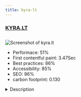 ```yaml
---
title: kyra-lt
---
```


<div style="height: 3rem">
  <a href="https://kyra.lt"><h3>KYRA.LT</h3></a>
</div>
<img loading="lazy" src="/images/thumbs/kyra.lt.jpg" alt="Screenshot of kyra.lt" />
<ul>
  <li>Performace: 51%</li>
  <li>
    First contentful paint:
    3.47Sec
  </li>
  <li>Best practices: 86%</li>
  <li>Accessibility: 85%</li>
  <li>SEO: 96%</li>
  <li>carbon footprint: 0.130</li>
</ul>
<details>
  <summary>Description</summary>
  <p>Discover and buy the latest fashion trends in womens clothing. Top Online store based in Lithuania. With over 100 new high quality products hitting our shelves every week, check out our new collections.KYRA.LT uses the Joomla CMS and Hikashop component. Build with love with modified plazart framework.</p>
</details>

